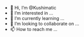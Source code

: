 - 👋 Hi, I’m @Kushimatic
- 👀 I’m interested in ...
- 🌱 I’m currently learning ...
- 💞️ I’m looking to collaborate on ...
- 📫 How to reach me ...

<!---
Kushimatic/Kushimatic is a ✨ special ✨ repository because its `README.md` (this file) appears on your GitHub profile.
You can click the Preview link to take a look at your changes.
--->
